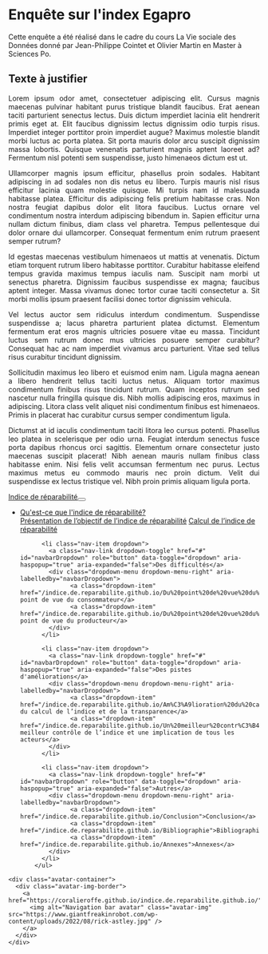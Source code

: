 <head>

# Enquête sur l'index Egapro

Cette enquête a été réalisé dans le cadre du cours La Vie sociale des Données donné par Jean-Philippe Cointet et Olivier Martin en Master à Sciences Po.

</head>

<body>

## Texte à justifier

<p align="justify">Lorem ipsum odor amet, consectetuer adipiscing elit. Cursus magnis maecenas pulvinar habitant purus tristique blandit faucibus. Erat aenean taciti parturient senectus lectus. Duis dictum imperdiet lacinia elit hendrerit primis eget at. Elit faucibus dignissim lectus dignissim odio turpis risus. Imperdiet integer porttitor proin imperdiet augue? Maximus molestie blandit morbi luctus ac porta platea. Sit porta mauris dolor arcu suscipit dignissim massa lobortis. Quisque venenatis parturient magnis aptent laoreet ad? Fermentum nisl potenti sem suspendisse, justo himenaeos dictum est ut.</p>

<p align="justify">Ullamcorper magnis ipsum efficitur, phasellus proin sodales. Habitant adipiscing in ad sodales non dis netus eu libero. Turpis mauris nisl risus efficitur lacinia quam molestie quisque. Mi turpis nam id malesuada habitasse platea. Efficitur dis adipiscing felis pretium habitasse cras. Non nostra feugiat dapibus dolor elit litora faucibus. Luctus ornare vel condimentum nostra interdum adipiscing bibendum in. Sapien efficitur urna nullam dictum finibus, diam class vel pharetra. Tempus pellentesque dui dolor ornare dui ullamcorper. Consequat fermentum enim rutrum praesent semper rutrum?</p>

<p align="justify">Id egestas maecenas vestibulum himenaeos ut mattis at venenatis. Dictum etiam torquent rutrum libero habitasse porttitor. Curabitur habitasse eleifend tempus gravida maximus tempus iaculis nam. Suscipit nam morbi ut senectus pharetra. Dignissim faucibus suspendisse ex magna; faucibus aptent integer. Massa vivamus donec tortor curae taciti consectetur a. Sit morbi mollis ipsum praesent facilisi donec tortor dignissim vehicula.</p>

<p align="justify">Vel lectus auctor sem ridiculus interdum condimentum. Suspendisse suspendisse a; lacus pharetra parturient platea dictumst. Elementum fermentum erat eros magnis ultricies posuere vitae eu massa. Tincidunt luctus sem rutrum donec mus ultricies posuere semper curabitur? Consequat hac ac nam imperdiet vivamus arcu parturient. Vitae sed tellus risus curabitur tincidunt dignissim.</p>

<p align="justify">Sollicitudin maximus leo libero et euismod enim nam. Ligula magna aenean a libero hendrerit tellus taciti luctus netus. Aliquam tortor maximus condimentum finibus risus tincidunt rutrum. Quam inceptos rutrum sed nascetur nulla fringilla quisque dis. Nibh mollis adipiscing eros, maximus in adipiscing. Litora class velit aliquet nisi condimentum finibus est himenaeos. Primis in placerat hac curabitur cursus semper condimentum ligula.</p>

<p align="justify">Dictumst at id iaculis condimentum taciti litora leo cursus potenti. Phasellus leo platea in scelerisque per odio urna. Feugiat interdum senectus fusce porta dapibus rhoncus orci sagittis. Elementum ornare consectetur justo maecenas suscipit placerat! Nibh aenean mauris nullam finibus class habitasse enim. Nisi felis velit accumsan fermentum nec purus. Lectus maximus metus eu commodo mauris nec proin dictum. Velit dui suspendisse ex lectus tristique vel. Nibh proin primis aliquam ligula porta.</p>

<body>
  


  <nav class="navbar navbar-expand-xl navbar-light fixed-top navbar-custom top-nav-regular"><a class="navbar-brand" href="https://coralieroffe.github.io/indice.de.reparabilite.github.io/">Indice de réparabilité</a><button class="navbar-toggler" type="button" data-toggle="collapse" data-target="#main-navbar" aria-controls="main-navbar" aria-expanded="false" aria-label="Toggle navigation">
    <span class="navbar-toggler-icon"></span>
  </button>

  <div class="collapse navbar-collapse" id="main-navbar">
    <ul class="navbar-nav ml-auto">
          <li class="nav-item dropdown">
            <a class="nav-link dropdown-toggle" href="#" id="navbarDropdown" role="button" data-toggle="dropdown" aria-haspopup="true" aria-expanded="false">Qu'est-ce que l'indice de réparabilité?</a>
            <div class="dropdown-menu dropdown-menu-right" aria-labelledby="navbarDropdown">
                  <a class="dropdown-item" href="/indice.de.reparabilite.github.io/Pr%C3%A9sentation%20de%20l%E2%80%99objectif%20de%20l%E2%80%99indice%20de%20r%C3%A9parabilit%C3%A9">Présentation de l’objectif de l’indice de réparabilité</a>
                  <a class="dropdown-item" href="/indice.de.reparabilite.github.io/Calcul%20de%20l%E2%80%99indice%20de%20r%C3%A9parabilit%C3%A9">Calcul de l’indice de réparabilité</a>
            </div>
          </li>
        
          <li class="nav-item dropdown">
            <a class="nav-link dropdown-toggle" href="#" id="navbarDropdown" role="button" data-toggle="dropdown" aria-haspopup="true" aria-expanded="false">Des difficultés</a>
            <div class="dropdown-menu dropdown-menu-right" aria-labelledby="navbarDropdown">
                  <a class="dropdown-item" href="/indice.de.reparabilite.github.io/Du%20point%20de%20vue%20du%20consommateur">Du point de vue du consommateur</a>
                  <a class="dropdown-item" href="/indice.de.reparabilite.github.io/Du%20point%20de%20vue%20du%20producteur">Du point de vue du producteur</a>
            </div>
          </li>
        
          <li class="nav-item dropdown">
            <a class="nav-link dropdown-toggle" href="#" id="navbarDropdown" role="button" data-toggle="dropdown" aria-haspopup="true" aria-expanded="false">Des pistes d'améliorations</a>
            <div class="dropdown-menu dropdown-menu-right" aria-labelledby="navbarDropdown">
                  <a class="dropdown-item" href="/indice.de.reparabilite.github.io/Am%C3%A9lioration%20du%20calcul%20de%20l%E2%80%99indice%20et%20de%20la%20transparence">Amélioration du calcul de l’indice et de la transparence</a>
                  <a class="dropdown-item" href="/indice.de.reparabilite.github.io/Un%20meilleur%20contr%C3%B4le%20de%20l%E2%80%99indice%20et%20une%20implication%20de%20tous%20les%20acteurs">Un meilleur contrôle de l’indice et une implication de tous les acteurs</a>
            </div>
          </li>
        
          <li class="nav-item dropdown">
            <a class="nav-link dropdown-toggle" href="#" id="navbarDropdown" role="button" data-toggle="dropdown" aria-haspopup="true" aria-expanded="false">Autres</a>
            <div class="dropdown-menu dropdown-menu-right" aria-labelledby="navbarDropdown">
                  <a class="dropdown-item" href="/indice.de.reparabilite.github.io/Conclusion">Conclusion</a>
                  <a class="dropdown-item" href="/indice.de.reparabilite.github.io/Bibliographie">Bibliographie</a>
                  <a class="dropdown-item" href="/indice.de.reparabilite.github.io/Annexes">Annexes</a>
            </div>
          </li>
        </ul>
  </div>

  

  
    <div class="avatar-container">
      <div class="avatar-img-border">
        <a href="https://coralieroffe.github.io/indice.de.reparabilite.github.io/">
          <img alt="Navigation bar avatar" class="avatar-img" src="https://www.giantfreakinrobot.com/wp-content/uploads/2022/08/rick-astley.jpg" />
        </a>
      </div>
    </div>
  

</nav>

</body>
